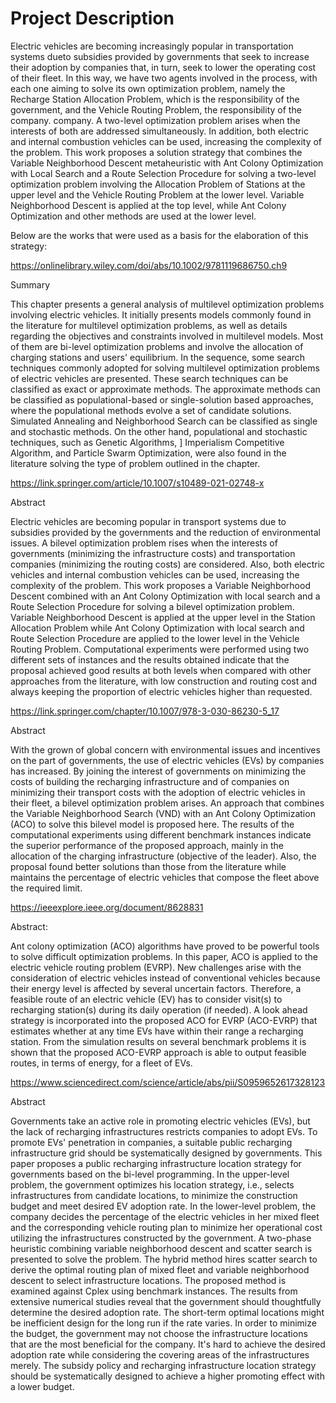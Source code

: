 <h1>Project Description</h1>

Electric vehicles are becoming increasingly popular in transportation systems dueto subsidies provided by governments that seek to increase their adoption by companies
that, in turn, seek to lower the operating cost of their fleet. In this way, we have two agents involved in the process, with each one aiming to solve its own 
optimization problem, namely the Recharge Station Allocation Problem, which is the responsibility of the government, and the Vehicle Routing Problem, the responsibility of the company. company. A two-level
optimization problem arises when the interests of both are addressed simultaneously. In addition, both electric and internal combustion vehicles can be used, 
increasing the complexity of the problem. This work proposes a solution strategy that combines the Variable Neighborhood Descent metaheuristic with Ant Colony 
Optimization with Local Search and a Route Selection Procedure for solving a two-level optimization problem involving the Allocation Problem of Stations at the upper 
level and the Vehicle Routing Problem at the lower level. Variable Neighborhood Descent is applied at the top level, while Ant Colony Optimization and other methods 
are used at the lower level.

Below are the works that were used as a basis for the elaboration of this strategy:

https://onlinelibrary.wiley.com/doi/abs/10.1002/9781119686750.ch9

Summary

This chapter presents a general analysis of multilevel optimization problems involving electric vehicles. It initially presents models commonly found in the literature 
for multilevel optimization problems, as well as details regarding the objectives and constraints involved in multilevel models. Most of them are bi-level optimization 
problems and involve the allocation of charging stations and users' equilibrium. In the sequence, some search techniques commonly adopted for solving multilevel 
optimization problems of electric vehicles are presented. These search techniques can be classified as exact or approximate methods. The approximate methods can be 
classified as populational-based or single-solution based approaches, where the populational methods evolve a set of candidate solutions. Simulated Annealing and 
Neighborhood Search can be classified as single and stochastic methods. On the other hand, populational and stochastic techniques, such as Genetic Algorithms, ]
Imperialism Competitive Algorithm, and Particle Swarm Optimization, were also found in the literature solving the type of problem outlined in the chapter.

https://link.springer.com/article/10.1007/s10489-021-02748-x

Abstract

Electric vehicles are becoming popular in transport systems due to subsidies provided by the governments and the reduction of environmental issues. A bilevel 
optimization problem rises when the interests of governments (minimizing the infrastructure costs) and transportation companies (minimizing the routing costs) are 
considered. Also, both electric vehicles and internal combustion vehicles can be used, increasing the complexity of the problem. This work proposes a Variable 
Neighborhood Descent combined with an Ant Colony Optimization with local search and a Route Selection Procedure for solving a bilevel optimization problem. Variable 
Neighborhood Descent is applied at the upper level in the Station Allocation Problem while Ant Colony Optimization with local search and Route Selection Procedure are 
applied to the lower level in the Vehicle Routing Problem. Computational experiments were performed using two different sets of instances and the results obtained 
indicate that the proposal achieved good results at both levels when compared with other approaches from the literature, with low construction and routing cost and 
always keeping the proportion of electric vehicles higher than requested.

https://link.springer.com/chapter/10.1007/978-3-030-86230-5_17

Abstract

With the grown of global concern with environmental issues and incentives on the part of governments, the use of electric vehicles (EVs) by companies has increased. 
By joining the interest of governments on minimizing the costs of building the recharging infrastructure and of companies on minimizing their transport costs with 
the adoption of electric vehicles in their fleet, a bilevel optimization problem arises. An approach that combines the Variable Neighborhood Search (VND) with an Ant 
Colony Optimization (ACO) to solve this bilevel model is proposed here. The results of the computational experiments using different benchmark instances indicate the 
superior performance of the proposed approach, mainly in the allocation of the charging infrastructure (objective of the leader). Also, the proposal found better 
solutions than those from the literature while maintains the percentage of electric vehicles that compose the fleet above the required limit.

https://ieeexplore.ieee.org/document/8628831

Abstract:

Ant colony optimization (ACO) algorithms have proved to be powerful tools to solve difficult optimization problems. In this paper, ACO is applied to the electric 
vehicle routing problem (EVRP). New challenges arise with the consideration of electric vehicles instead of conventional vehicles because their energy level is 
affected by several uncertain factors. Therefore, a feasible route of an electric vehicle (EV) has to consider visit(s) to recharging station(s) during its daily 
operation (if needed). A look ahead strategy is incorporated into the proposed ACO for EVRP (ACO-EVRP) that estimates whether at any time EVs have within their range 
a recharging station. From the simulation results on several benchmark problems it is shown that the proposed ACO-EVRP approach is able to output feasible routes, 
in terms of energy, for a fleet of EVs.

https://www.sciencedirect.com/science/article/abs/pii/S0959652617328123

Abstract

Governments take an active role in promoting electric vehicles (EVs), but the lack of recharging infrastructures restricts companies to adopt EVs. To promote EVs' 
penetration in companies, a suitable public recharging infrastructure grid should be systematically designed by governments. This paper proposes a public recharging 
infrastructure location strategy for governments based on the bi-level programming. In the upper-level problem, the government optimizes his location strategy, i.e., 
selects infrastructures from candidate locations, to minimize the construction budget and meet desired EV adoption rate. In the lower-level problem, the company 
decides the percentage of the electric vehicles in her mixed fleet and the corresponding vehicle routing plan to minimize her operational cost utilizing the 
infrastructures constructed by the government. A two-phase heuristic combining variable neighborhood descent and scatter search is presented to solve the problem. 
The hybrid method hires scatter search to derive the optimal routing plan of mixed fleet and variable neighborhood descent to select infrastructure locations. 
The proposed method is examined against Cplex using benchmark instances. The results from extensive numerical studies reveal that the government should thoughtfully 
determine the desired adoption rate. The short-term optimal locations might be inefficient design for the long run if the rate varies. In order to minimize the budget,
the government may not choose the infrastructure locations that are the most beneficial for the company. It's hard to achieve the desired adoption rate while 
considering the covering areas of the infrastructures merely. The subsidy policy and recharging infrastructure location strategy should be systematically designed to 
achieve a higher promoting effect with a lower budget.
